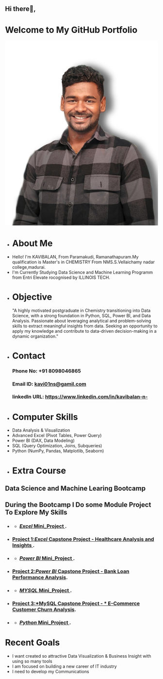 ## Hi there👋, 
  # Welcome to My GitHub Portfolio
 ![Kavibalan](https://github.com/Kavi01ns/Kavi01ns/blob/main/kavi.jpg)
- # About Me
* Hello! I'm KAVIBALAN, From Paramakudi, Ramanathapuram.My qualification is Master's in CHEMISTRY From NMS.S.Vellaichamy nadar college,madurai.
* I'm Currently Studying Data Science and Machine Learning Programm from Entri Elevate rocognised by ILLINOIS TECH. 
- # Objective
   "A highly motivated postgraduate in Chemistry transitioning into Data Science, with a strong foundation in Python, SQL, Power BI, and Data Analysis. Passionate about leveraging analytical and problem-solving skills to extract meaningful insights from data. Seeking an opportunity to apply my knowledge and contribute to data-driven decision-making in a dynamic organization."
- # Contact
  ### Phone No: +91 8098046865
  ### Email ID: kavi01ns@gamil.com
  ### linkedIn URL: https://www.linkedin.com/in/kavibalan-n-
- # Computer Skills
- Data Analysis & Visualization
- Advanced Excel (Pivot Tables, Power Query)
- Power BI (DAX, Data Modeling)
- SQL (Query Optimization, Joins, Subqueries)
- Python (NumPy, Pandas, Matplotlib, Seaborn)
- # Extra Course
## Data Science and Machine Learing Bootcamp
 ## During the Bootcamp I Do some Module Project To Explore My Skills
- - ### [*Excel* Mini_Project ](https://github.com/Kavi01ns/Excel_Mini-_Projects).
- ### [Project 1:*Excel* Capstone Project - Healthcare Analysis and Insights ](https://github.com/Kavi01ns/Excel-Healthcare-Insights).
- - ### [*Power BI* Mini_Project ](https://github.com/Kavi01ns/PowerBI_Mini_Projects).
- ### [Project 2:*Power BI* Capstone Project - Bank Loan Performance Analysis]([https://github.com/Kavi01ns/Power-BI-Module-Project](https://drive.google.com/drive/folders/1fam4JzzwmCXv5xoJ56BOjHgxvW1-XBDt?usp=sharing)).
- - ### [*MYSQL* Mini_Project ](https://github.com/Kavi01ns/MYSQL_Mini_Projects).
- ### [Project 3:*MySQL Capstone Project - * E-Commerce Customer Churn Analysis](https://github.com/Kavi01ns/MySQL-Capstone-Project__E-Commerce-Customer-Churn-Analysis).
- - ### [*Python* Mini_Project ](https://github.com/Kavi01ns/Python_Mini_Projects).
 # Recent Goals
  - I want created so attractive Data Visualization & Business Insight with using so many tools 
  - I am focused on building a new career of IT industry
  - I need to develop my Communications
